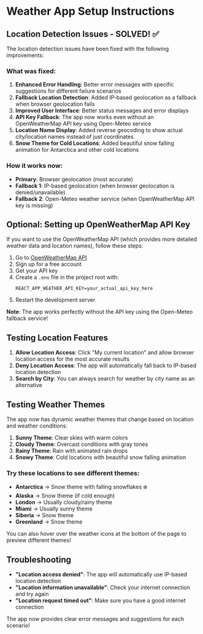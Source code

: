 # Weather App Setup Instructions

## Location Detection Issues - SOLVED! ✅

The location detection issues have been fixed with the following improvements:

### What was fixed:
1. **Enhanced Error Handling**: Better error messages with specific suggestions for different failure scenarios
2. **Fallback Location Detection**: Added IP-based geolocation as a fallback when browser geolocation fails
3. **Improved User Interface**: Better status messages and error displays
4. **API Key Fallback**: The app now works even without an OpenWeatherMap API key using Open-Meteo service
5. **Location Name Display**: Added reverse geocoding to show actual city/location names instead of just coordinates
6. **Snow Theme for Cold Locations**: Added beautiful snow falling animation for Antarctica and other cold locations

### How it works now:
- **Primary**: Browser geolocation (most accurate)
- **Fallback 1**: IP-based geolocation (when browser geolocation is denied/unavailable)
- **Fallback 2**: Open-Meteo weather service (when OpenWeatherMap API key is missing)

## Optional: Setting up OpenWeatherMap API Key

If you want to use the OpenWeatherMap API (which provides more detailed weather data and location names), follow these steps:

1. Go to [OpenWeatherMap API](https://openweathermap.org/api)
2. Sign up for a free account
3. Get your API key
4. Create a `.env` file in the project root with:
   ```
   REACT_APP_WEATHER_API_KEY=your_actual_api_key_here
   ```
5. Restart the development server

**Note**: The app works perfectly without the API key using the Open-Meteo fallback service!

## Testing Location Features

1. **Allow Location Access**: Click "My current location" and allow browser location access for the most accurate results
2. **Deny Location Access**: The app will automatically fall back to IP-based location detection
3. **Search by City**: You can always search for weather by city name as an alternative

## Testing Weather Themes

The app now has dynamic weather themes that change based on location and weather conditions:

1. **Sunny Theme**: Clear skies with warm colors
2. **Cloudy Theme**: Overcast conditions with gray tones
3. **Rainy Theme**: Rain with animated rain drops
4. **Snowy Theme**: Cold locations with beautiful snow falling animation

### Try these locations to see different themes:
- **Antarctica** → Snow theme with falling snowflakes ❄️
- **Alaska** → Snow theme (if cold enough)
- **London** → Usually cloudy/rainy theme
- **Miami** → Usually sunny theme
- **Siberia** → Snow theme
- **Greenland** → Snow theme

You can also hover over the weather icons at the bottom of the page to preview different themes!

## Troubleshooting

- **"Location access denied"**: The app will automatically use IP-based location detection
- **"Location information unavailable"**: Check your internet connection and try again
- **"Location request timed out"**: Make sure you have a good internet connection

The app now provides clear error messages and suggestions for each scenario!
